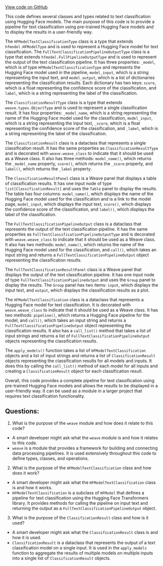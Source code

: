 [View code on GitHub](https://github.com/wandb/weave/weave/ecosystem/huggingface/model_textclassification.py)

This code defines several classes and types related to text classification using Hugging Face models. The main purpose of this code is to provide a pipeline for text classification using pre-trained Hugging Face models and to display the results in a user-friendly way.

The `HFModelTextClassificationType` class is a type that extends `hfmodel.HFModelType` and is used to represent a Hugging Face model for text classification. The `FullTextClassificationPipelineOutputType` class is a type that extends `hfmodel.FullPipelineOutputType` and is used to represent the output of the text classification pipeline. It has three properties: `_model`, which is of type `HFModelTextClassificationType` and represents the Hugging Face model used in the pipeline, `model_input`, which is a string representing the input text, and `model_output`, which is a list of dictionaries representing the classification results. Each dictionary has two keys: `score`, which is a float representing the confidence score of the classification, and `label`, which is a string representing the label of the classification.

The `ClassificationResultType` class is a type that extends `weave.types.ObjectType` and is used to represent a single classification result. It has four properties: `_model_name`, which is a string representing the name of the Hugging Face model used for the classification, `model_input`, which is a string representing the input text, `_score`, which is a float representing the confidence score of the classification, and `_label`, which is a string representing the label of the classification.

The `ClassificationResult` class is a dataclass that represents a single classification result. It has the same properties as `ClassificationResultType` and is decorated with `weave.weave_class` to indicate that it should be used as a Weave class. It also has three methods: `model_name()`, which returns the `_model_name` property, `score()`, which returns the `_score` property, and `label()`, which returns the `_label` property.

The `ClassificationResultPanel` class is a Weave panel that displays a table of classification results. It has one input node of type `list[ClassificationResult]` and uses the `Table` panel to display the results. The table has four columns: `model_name()`, which displays the name of the Hugging Face model used for the classification and is a link to the model page, `model_input`, which displays the input text, `score()`, which displays the confidence score of the classification, and `label()`, which displays the label of the classification.

The `FullTextClassificationPipelineOutput` class is a dataclass that represents the output of the text classification pipeline. It has the same properties as `FullTextClassificationPipelineOutputType` and is decorated with `weave.weave_class` to indicate that it should be used as a Weave class. It also has two methods: `model_name()`, which returns the name of the Hugging Face model used for the classification, and `call()`, which takes an input string and returns a `FullTextClassificationPipelineOutput` object representing the classification results.

The `FullTextClassificationResultPanel` class is a Weave panel that displays the output of the text classification pipeline. It has one input node of type `FullTextClassificationPipelineOutput` and uses the `Group` panel to display the results. The `Group` panel has two items: `input`, which displays the input text, and `output`, which displays the classification results as a plot.

The `HFModelTextClassification` class is a dataclass that represents a Hugging Face model for text classification. It is decorated with `weave.weave_class` to indicate that it should be used as a Weave class. It has two methods: `pipeline()`, which returns a Hugging Face pipeline for the model, and `call()`, which takes an input string and returns a `FullTextClassificationPipelineOutput` object representing the classification results. It also has a `call_list()` method that takes a list of input strings and returns a list of `FullTextClassificationPipelineOutput` objects representing the classification results.

The `apply_models()` function takes a list of `HFModelTextClassification` objects and a list of input strings and returns a list of `ClassificationResult` objects representing the classification results for all models and inputs. It does this by calling the `call_list()` method of each model for all inputs and creating a `ClassificationResult` object for each classification result.

Overall, this code provides a complete pipeline for text classification using pre-trained Hugging Face models and allows the results to be displayed in a user-friendly way. It can be used as a module in a larger project that requires text classification functionality.
## Questions: 
 1. What is the purpose of the `weave` module and how does it relate to this code?
- A smart developer might ask what the `weave` module is and how it relates to this code. 
- `weave` is a module that provides a framework for building and connecting data processing pipelines. It is used extensively throughout this code to define types, classes, and operations.

2. What is the purpose of the `HFModelTextClassification` class and how does it work?
- A smart developer might ask what the `HFModelTextClassification` class is and how it works. 
- `HFModelTextClassification` is a subclass of `HFModel` that defines a pipeline for text classification using the Hugging Face Transformers library. It provides methods for calling the pipeline on input text and returning the output as a `FullTextClassificationPipelineOutput` object.

3. What is the purpose of the `ClassificationResult` class and how is it used?
- A smart developer might ask what the `ClassificationResult` class is and how it is used. 
- `ClassificationResult` is a dataclass that represents the output of a text classification model on a single input. It is used in the `apply_models` function to aggregate the results of multiple models on multiple inputs into a single list of `ClassificationResult` objects.